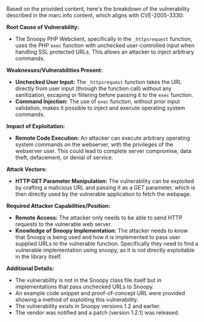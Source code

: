 Based on the provided content, here's the breakdown of the vulnerability described in the marc.info content, which aligns with CVE-2005-3330:

**Root Cause of Vulnerability:**

- The Snoopy PHP Webclient, specifically in the `_httpsrequest` function, uses the PHP `exec` function with unchecked user-controlled input when handling SSL protected URLs. This allows an attacker to inject arbitrary commands.

**Weaknesses/Vulnerabilities Present:**

- **Unchecked User Input:** The `_httpsrequest` function takes the URL directly from user input (through the function call) without any sanitization, escaping or filtering before passing it to the `exec` function.
- **Command Injection:** The use of `exec` function, without prior input validation,  makes it possible to inject and execute operating system commands.

**Impact of Exploitation:**

- **Remote Code Execution:** An attacker can execute arbitrary operating system commands on the webserver, with the privileges of the webserver user. This could lead to complete server compromise, data theft, defacement, or denial of service.

**Attack Vectors:**

- **HTTP GET Parameter Manipulation:** The vulnerability can be exploited by crafting a malicious URL and passing it as a GET parameter, which is then directly used by the vulnerable application to fetch the webpage.

**Required Attacker Capabilities/Position:**

- **Remote Access:** The attacker only needs to be able to send HTTP requests to the vulnerable web server.
- **Knowledge of Snoopy Implementation:** The attacker needs to know that Snoopy is being used and how it is implemented to pass user supplied URLs to the vulnerable function. Specifically they need to find a vulnerable implementation using snoopy, as it is not directly exploitable in the library itself.

**Additional Details:**
- The vulnerability is not in the Snoopy class file itself but in implementations that pass unchecked URLs to Snoopy.
- An example code snippet and proof-of-concept URL were provided showing a method of exploiting this vulnerability.
- The vulnerability exists in Snoopy versions 1.2 and earlier.
- The vendor was notified and a patch (version 1.2.1) was released.